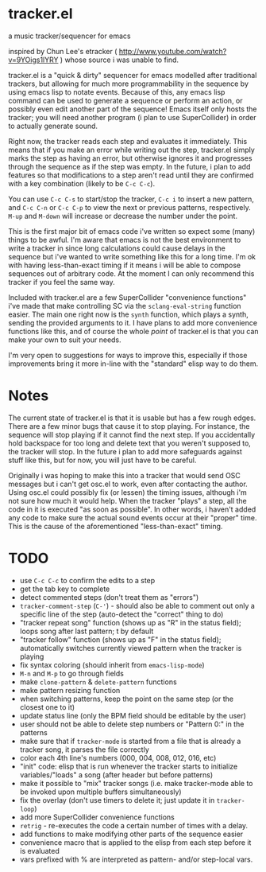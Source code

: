 tracker.el
==========

a music tracker/sequencer for emacs

inspired by Chun Lee's etracker ( http://www.youtube.com/watch?v=9YOigs1lYRY ) whose source i was unable to find.

tracker.el is a "quick & dirty" sequencer for emacs modelled after traditional trackers, but allowing for much more programmability in the sequence by using emacs lisp to notate events. Because of this, any emacs lisp command can be used to generate a sequence or perform an action, or possibly even edit another part of the sequence! Emacs itself only hosts the tracker; you will need another program (i plan to use SuperCollider) in order to actually generate sound.

Right now, the tracker reads each step and evaluates it immediately. This means that if you make an error while writing out the step, tracker.el simply marks the step as having an error, but otherwise ignores it and progresses through the sequence as if the step was empty. In the future, i plan to add features so that modifications to a step aren't read until they are confirmed with a key combination (likely to be `C-c C-c`).

You can use `C-c C-s` to start/stop the tracker, `C-c i` to insert a new pattern, and `C-c C-n` or `C-c C-p` to view the next or previous patterns, respectively. `M-up` and `M-down` will increase or decrease the number under the point.

This is the first major bit of emacs code i've written so expect some (many) things to be awful. I'm aware that emacs is not the best environment to write a tracker in since long calculations could cause delays in the sequence but i've wanted to write something like this for a long time. I'm ok with having less-than-exact timing if it means i will be able to compose sequences out of arbitrary code. At the moment I can only recommend this tracker if you feel the same way.

Included with tracker.el are a few SuperCollider "convenience functions" i've made that make controlling SC via the `sclang-eval-string` function easier. The main one right now is the `synth` function, which plays a synth, sending the provided arguments to it. I have plans to add more convenience functions like this, and of course the whole _point_ of tracker.el is that you can make your own to suit your needs.

I'm very open to suggestions for ways to improve this, especially if those improvements bring it more in-line with the "standard" elisp way to do them.

Notes
=====

The current state of tracker.el is that it is usable but has a few rough edges. There are a few minor bugs that cause it to stop playing. For instance, the sequence will stop playing if it cannot find the next step. If you accidentally hold backspace for too long and delete text that you weren't supposed to, the tracker will stop. In the future i plan to add more safeguards against stuff like this, but for now, you will just have to be careful.

Originally i was hoping to make this into a tracker that would send OSC messages but i can't get osc.el to work, even after contacting the author. Using osc.el could possibly fix (or lessen) the timing issues, although i'm not sure how much it would help. When the tracker "plays" a step, all the code in it is executed "as soon as possible". In other words, i haven't added any code to make sure the actual sound events occur at their "proper" time. This is the cause of the aforementioned "less-than-exact" timing.

TODO
====

* use `C-c C-c` to confirm the edits to a step
* get the tab key to complete
* detect commented steps (don't treat them as "errors")
* `tracker-comment-step` (`C-'`) - should also be able to comment out only a specific line of the step (auto-detect the "correct" thing to do)
* "tracker repeat song" function (shows up as "R" in the status field); loops song after last pattern; t by default
* "tracker follow" function (shows up as "F" in the status field); automatically switches currently viewed pattern when the tracker is playing
* fix syntax coloring (should inherit from `emacs-lisp-mode`)
* `M-n` and `M-p` to go through fields
* make `clone-pattern` & `delete-pattern` functions
* make pattern resizing function
* when switching patterns, keep the point on the same step (or the closest one to it)
* update status line (only the BPM field should be editable by the user)
* user should not be able to delete step numbers or "Pattern 0:" in the patterns
* make sure that if `tracker-mode` is started from a file that is already a tracker song, it parses the file correctly
* color each 4th line's numbers (000, 004, 008, 012, 016, etc)
* "init" code: elisp that is run whenever the tracker starts to initialize variables/"loads" a song (after header but before patterns)
* make it possible to "mix" tracker songs (i.e. make tracker-mode able to be invoked upon multiple buffers simultaneously)
* fix the overlay (don't use timers to delete it; just update it in `tracker-loop`)
* add more SuperCollider convenience functions
 * `retrig` - re-executes the code a certain number of times with a delay.
* add functions to make modifying other parts of the sequence easier
* convenience macro that is applied to the elisp from each step before it is evaluated
 * vars prefixed with % are interpreted as pattern- and/or step-local vars.
